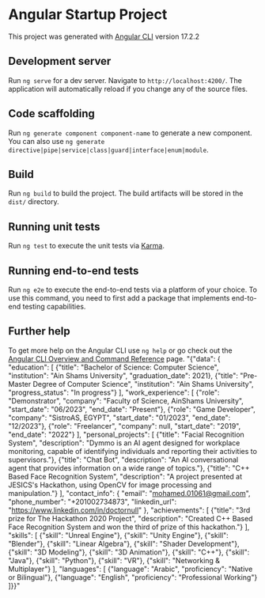 # Angular Startup Project

This project was generated with [Angular CLI](https://github.com/angular/angular-cli) version 17.2.2

## Development server

Run `ng serve` for a dev server. Navigate to `http://localhost:4200/`. The application will automatically reload if you change any of the source files.

## Code scaffolding

Run `ng generate component component-name` to generate a new component. You can also use `ng generate directive|pipe|service|class|guard|interface|enum|module`.

## Build

Run `ng build` to build the project. The build artifacts will be stored in the `dist/` directory.

## Running unit tests

Run `ng test` to execute the unit tests via [Karma](https://karma-runner.github.io).

## Running end-to-end tests

Run `ng e2e` to execute the end-to-end tests via a platform of your choice. To use this command, you need to first add a package that implements end-to-end testing capabilities.

## Further help

To get more help on the Angular CLI use `ng help` or go check out the [Angular CLI Overview and Command Reference](https://angular.io/cli) page.
 "{"data": {    "education": [        {"title": "Bachelor of Science: Computer Science", "institution": "Ain Shams University", "graduation_date": 2021},        {"title": "Pre-Master Degree of Computer Science", "institution": "Ain Shams University", "progress_status": "In progress"}    ],    "work_experience": [        {"role": "Demonstrator", "company": "Faculty of Science, AinShams University", "start_date": "06/2023", "end_date": "Present"},        {"role": "Game Developer", "company": "SistroAS, EGYPT", "start_date": "01/2023", "end_date": "12/2023"},        {"role": "Freelancer", "company": null, "start_date": "2019", "end_date": "2022"}    ],    "personal_projects": [        {"title": "Facial Recognition System", "description": "Dymmo is an AI agent designed for workplace monitoring, capable of identifying individuals and reporting their activities to supervisors."},        {"title": "Chat Bot", "description": "An AI conversational agent that provides information on a wide range of topics."},        {"title": "C++ Based Face Recognition System", "description": "A project presented at JESICS's Hackathon, using OpenCV for image processing and manipulation."}    ],    "contact_info": {        "email": "mohamed.01061@gmail.com",        "phone_number": "+201002734873",        "linkedin_url": "https://www.linkedin.com/in/doctornull"    },    "achievements": [        {"title": "3rd prize for The Hackathon 2020 Project", "description": "Created C++ Based Face Recognition System and won the third of prize of this hackathon."}    ],    "skills": [        {"skill": "Unreal Engine"},        {"skill": "Unity Engine"},        {"skill": "Blender"},        {"skill": "Linear Algebra"},        {"skill": "Shader Development"},        {"skill": "3D Modeling"},        {"skill": "3D Animation"},        {"skill": "C++"},        {"skill": "Java"},        {"skill": "Python"},        {"skill": "VR"},        {"skill": "Networking & Multiplayer"}    ],    "languages": [        {"language": "Arabic", "proficiency": "Native or Bilingual"},        {"language": "English", "proficiency": "Professional Working"}    ]}}"